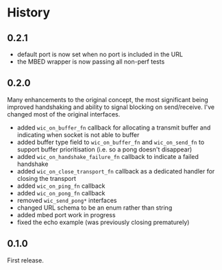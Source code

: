 History
=======

## 0.2.1

- default port is now set when no port is included in the URL
- the MBED wrapper is now passing all non-perf tests

## 0.2.0

Many enhancements to the original concept, the most significant being improved
handshaking and ability to signal blocking on send/receive. I've changed most
of the original interfaces.

- added `wic_on_buffer_fn` callback for allocating a transmit buffer
  and indicating when socket is not able to buffer
- added buffer type field to `wic_on_buffer_fn` and `wic_on_send_fn`
  to support buffer prioritisation (i.e. so a pong doesn't disappear)
- added `wic_on_handshake_failure_fn` callback to indicate a failed handshake
- added `wic_on_close_transport_fn` callback as a dedicated handler for
  closing the transport
- added `wic_on_ping_fn` callback
- added `wic_on_pong_fn` callback
- removed `wic_send_pong*` interfaces
- changed URL schema to be an enum rather than string
- added mbed port work in progress
- fixed the echo example (was previously closing prematurely)

## 0.1.0

First release.
